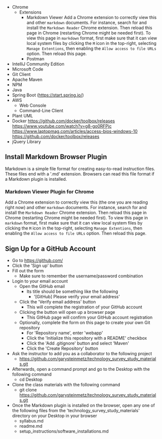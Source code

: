 
- Chrome
  - Extensions
    - Markdown Viewer
    Add a Chrome extension to correctly view this and other `markdown` documents.
    For instance, search for and install the `Markdown Reader` Chrome extension.
    Then reload this page in Chrome (restarting Chrome might be needed first).
    To view this page in `markdown` format, first make sure that it can view
    local system files by clicking the `M` icon in the top-right, selecting
    `Manage Extentions`, then enabling the `Allow access to file URLs` option.
    Then reload this page.
    - Postman
- IntelliJ Community Edition
- Microsoft Code
- Git Client
- Apache Maven
- NPM
- Java
- Spring Boot (https://start.spring.io/)
- AWS
  - Web Console
  - Command-Line Client
- Plant UML
- Docker
https://github.com/docker/toolbox/releases
https://www.youtube.com/watch?v=g8-go0RFPjc
https://www.laptopmag.com/articles/access-bios-windows-10
https://github.com/docker/toolbox/releases
- jQuery Library

## Install Markdown Browser Plugin
Markdown is a simple file format for creating easy-to-read
instruction files. These files end with a '.md' extension.
Browsers can read this file format if a Markdown plugin
is installed.

### Markdown Viewer Plugin for Chrome
Add a Chrome extension to correctly view this
(the one you are reading right now) and other `markdown` documents.
For instance, search for and install the `Markdown Reader` Chrome extension.
Then reload this page in Chrome (restarting Chrome might be needed first).
To view this page in `markdown` format, first make sure that it can view
local system files by clicking the `M` icon in the top-right, selecting
`Manage Extentions`, then enabling the `Allow access to file URLs` option.
Then reload this page.

## Sign Up for a GitHub Account

- Go to https://github.com/
- Click the 'Sign up' button
- Fill out the form
    - Make sure to remember the username/password combination
- Login to your email account
    - Open the GitHub email
        - Its title should be something like the following
            - '[GitHub] Please verify your email address'
    - Click the 'Verify email address' button
        - This will complete the registration of your GitHub account
    - Clicking the button will open up a browser page
        - This GitHub page will confirm your GitHub account registration
    - Optionally, complete the form on this page to create your own Git repository
        - For 'Repository name', enter 'webapp'
        - Click the 'Initialize this repository with a README' checkbox
        - Click the 'Add .gitignore' button and select 'Maven'
        - Click the 'Create Repository' button
- Ask the instructor to add you as a collaborator to the following project
    - https://github.com/garysteinmetz/technology_survey_study_materials.git
- Afterwards, open a command prompt and go to the Desktop with the following command
    - cd Desktop
- Clone the class materials with the following command
    - git clone https://github.com/garysteinmetz/technology_survey_study_materials.git
- Once the Markdown plugin is installed on the browser,
open any one of the following files from the 'technology_survey_study_materials'
directory on your Desktop in your browser
    - syllabus.md
    - readme.md
    - setup_instructions/software_installations.md